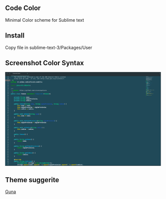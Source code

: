 ## Code Color

Minimal Color scheme for Sublime text


## Install
Copy file in sublime-text-3/Packages/User

## Screenshot Color Syntax
![Syntax Java](https://github.com/vincenzopalazzo/codecolor/blob/master/screenshot/syntax_java.png)

## Theme suggerite
[Guna](https://github.com/poucotm/Guna)

